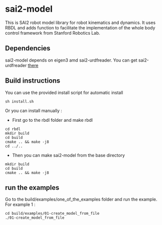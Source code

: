 # sai2-model

This is SAI2 robot model library for robot kinematics and dynamics.
It uses RBDL and adds function to facilitate the implementation of the whole body control framework from Stanford Robotics Lab.

## Dependencies
sai2-model depends on eigen3 amd sai2-urdfreader.
You can get sai2-urdfreader [there](https://github.com/manips-sai-org/sai2-urdfreader)

## Build instructions 
You can use the provided install script for automatic install
```
sh install.sh
```
Or you can install manually :
 * First go to the rbdl folder and make rbdl
 ```
cd rbdl
mkdir build
cd build
cmake .. && make -j8
cd ../..
```
 * Then you can make sai2-model from the base directory
```
mkdir build
cd build
cmake .. && make -j8
```

## run the examples
Go to the build/examples/one_of_the_examples folder and run the example. For example 1 :
```
cd build/examples/01-create_model_from_file
./01-create_model_from_file
```